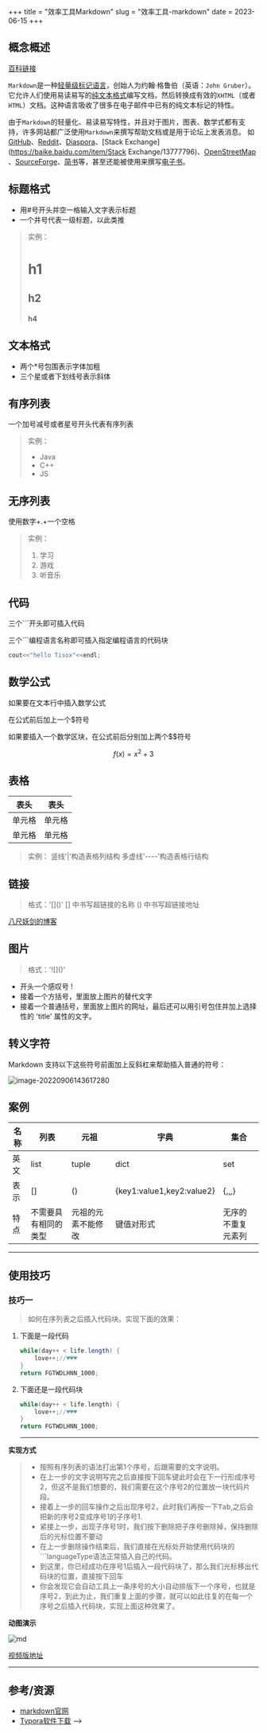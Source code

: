 +++
title = "效率工具Markdown"
slug = "效率工具-markdown"
date = 2023-06-15
+++

 ## 概念概述

[百科链接](https://baike.baidu.com/item/markdown/3245829?fr=aladdin)

`Markdown`是一种[轻量级标记语言](https://baike.baidu.com/item/轻量级标记语言/52671915)，创始人为约翰·格鲁伯（英语：`John Gruber`）。 它允许人们使用易读易写的[纯文本格式](https://baike.baidu.com/item/纯文本格式/9862288)编写文档，然后转换成有效的`XHTML`（或者`HTML`）文档。这种语言吸收了很多在电子邮件中已有的纯文本标记的特性。

由于`Markdown`的轻量化、易读易写特性，并且对于图片，图表、数学式都有支持，许多网站都广泛使用`Markdown`来撰写帮助文档或是用于论坛上发表消息。 如[GitHub](https://baike.baidu.com/item/GitHub/10145341)、[Reddit](https://baike.baidu.com/item/Reddit/1272010)、[Diaspora](https://baike.baidu.com/item/Diaspora/10726893)、[Stack Exchange](https://baike.baidu.com/item/Stack Exchange/13777796)、[OpenStreetMap](https://baike.baidu.com/item/OpenStreetMap/3171606) 、[SourceForge](https://baike.baidu.com/item/SourceForge/6562141)、[简书](https://baike.baidu.com/item/简书/5782216)等，甚至还能被使用来撰写[电子书](https://baike.baidu.com/item/电子书/346054)。

## 标题格式

* 用#号开头并空一格输入文字表示标题
* 一个井号代表一级标题，以此类推

> 实例：
>
> # h1
>
> ## h2
>
> #### h4

## 文本格式

- 两个*号包围表示字体加粗
- 三个星或者下划线号表示斜体

## 有序列表

一个加号减号或者星号开头代表有序列表

> 实例：
>
> - Java
> - C++
> - JS

## 无序列表

使用数字+.+一个空格

> 实例：
>
> 1. 学习
> 2. 游戏
> 3. 听音乐

## 代码

三个```开头即可插入代码

三个```编程语言名称即可插入指定编程语言的代码块

```c++
cout<<"hello Tisox"<<endl;
```

## 数学公式

如果要在文本行中插入数学公式

在公式前后加上一个$符号

如果要插入一个数学区块，在公式前后分别加上两个$$符号

$$
f(x)=x^2+3
$$

## 表格

| 表头   | 表头   |
| ------ | ------ |
| 单元格 | 单元格 |
| 单元格 | 单元格 |

> 实例：
> 竖线'|'构造表格列结构
> 多虚线'----'构造表格行结构

## 链接

> 格式：'\[]()'
> [] 中书写超链接的名称
> () 中书写超链接地址

[八尺妖剑的博客](https://www.waer.ltd)

## 图片

> 格式：'\!\[]()'

- 开头一个感叹号 !
- 接着一个方括号，里面放上图片的替代文字
- 接着一个普通括号，里面放上图片的网址，最后还可以用引号包住并加上选择性的 'title' 属性的文字。

## 转义字符

Markdown 支持以下这些符号前面加上反斜杠来帮助插入普通的符号：

![image-20220906143617280](https://images.waer.ltd/img/image-20220906143617280.png)

## 案例

| 名称 | 列表                 | 元祖               | 字典                       | 集合               |
| ---- | -------------------- | ------------------ | -------------------------- | ------------------ |
| 英文 | list                 | tuple              | dict                       | set                |
| 表示 | \[]                  | \()                | \{key1:value1,key2:value2} | \{,,,}             |
| 特点 | 不需要具有相同的类型 | 元祖的元素不能修改 | 键值对形式                 | 无序的不重复元素列 |

****

## 使用技巧

### 技巧一

> 如何在序列表之后插入代码块。实现下面的效果：

1. 下面是一段代码

   ```java
   while(day++ < life.length) {
       love++;//♥♥♥
   }
   return FGTWDLHNN_1000;
   ```

2. 下面还是一段代码块

   ```cpp
   while(day++ < life.length) {
       love++;//♥♥♥
   }
   return FGTWDLHNN_1000;
   ```

   ****

**实现方式**

> - 按照有序列表的语法打出第1个序号，后跟需要的文字说明。
> - 在上一步的文字说明写完之后直接按下<kbd>回车键</kbd>此时会在下一行形成序号2，但这不是我们想要的，我们需要在这个序号2的位置放一块代码片段。
> - 接着上一步的<kbd>回车</kbd>操作之后出现序号2，此时我们再按一下<kbd>Tab</kbd>,之后会把新的序号2变成序号1的子序号1.
> - 紧接上一步，出现子序号1时，我们按下<kbd>删除</kbd>把子序号删除掉，保持删除后的光标位置不要动
> - 在上一步删除操作结束后，我们直接在光标处开始使用代码块的\```languageType语法正常插入自己的代码。
> - 到这里，你已经成功在序号1后插入一段代码块了，那么我们光标移出代码块的位置，直接按下<kbd>回车</kbd>
> - 你会发现它会自动工具上一条序号的大小自动排版下一个序号，也就是序号2，到此为止，我们重复上面的步骤，就可以如此往复的在每一个序号之后插入代码块，实现上面这种效果了。

**动图演示**

![md](https://images.waer.ltd/img/md.gif)

[视频版地址](https://clipchamp.com/watch/zprdxKQOycu)

****

##  参考/资源

- [markdown官网](https://www.markdownguide.org/)
- [Typora软件下载](https://www.typora.io/) -->
